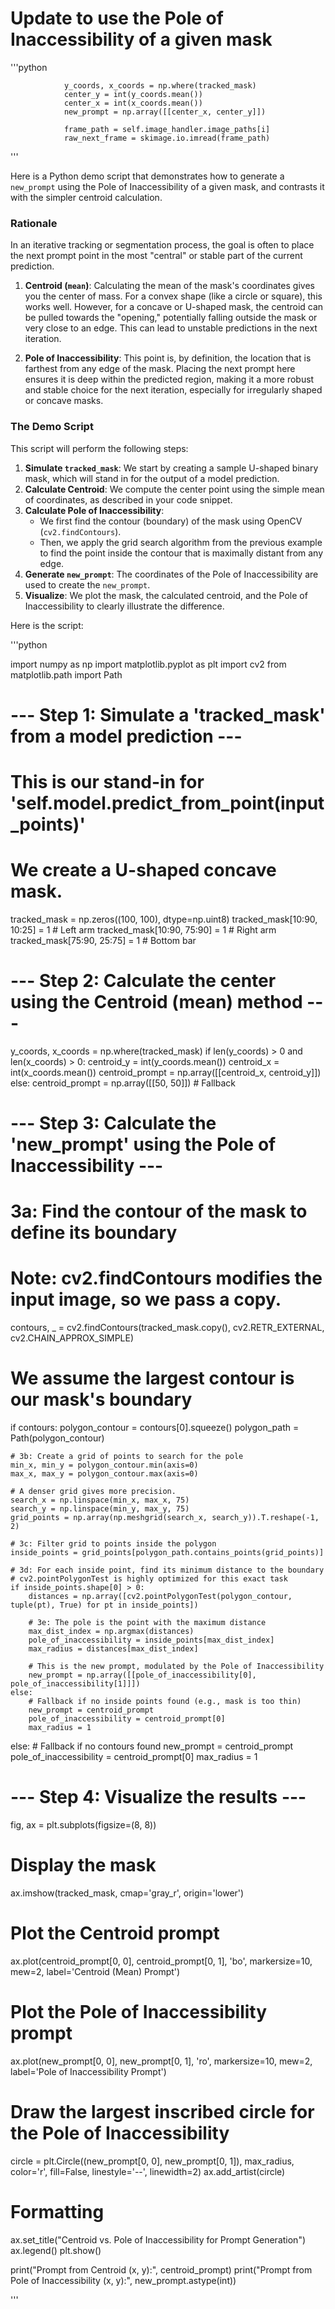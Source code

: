 #  Update to use the Pole of Inaccessibility of a given mask

'''python

                y_coords, x_coords = np.where(tracked_mask)
                center_y = int(y_coords.mean())
                center_x = int(x_coords.mean())
                new_prompt = np.array([[center_x, center_y]])
                
                frame_path = self.image_handler.image_paths[i]
                raw_next_frame = skimage.io.imread(frame_path)
'''

Here is a Python demo script that demonstrates how to generate a `new_prompt` using the Pole of Inaccessibility of a given mask, and contrasts it with the simpler centroid calculation.

### Rationale

In an iterative tracking or segmentation process, the goal is often to place the next prompt point in the most "central" or stable part of the current prediction.

1.  **Centroid (`mean`)**: Calculating the mean of the mask's coordinates gives you the center of mass. For a convex shape (like a circle or square), this works well. However, for a concave or U-shaped mask, the centroid can be pulled towards the "opening," potentially falling outside the mask or very close to an edge. This can lead to unstable predictions in the next iteration.

2.  **Pole of Inaccessibility**: This point is, by definition, the location that is farthest from any edge of the mask. Placing the next prompt here ensures it is deep within the predicted region, making it a more robust and stable choice for the next iteration, especially for irregularly shaped or concave masks.

### The Demo Script

This script will perform the following steps:

1.  **Simulate `tracked_mask`**: We start by creating a sample U-shaped binary mask, which will stand in for the output of a model prediction.
2.  **Calculate Centroid**: We compute the center point using the simple mean of coordinates, as described in your code snippet.
3.  **Calculate Pole of Inaccessibility**:
    *   We first find the contour (boundary) of the mask using OpenCV (`cv2.findContours`).
    *   Then, we apply the grid search algorithm from the previous example to find the point inside the contour that is maximally distant from any edge.
4.  **Generate `new_prompt`**: The coordinates of the Pole of Inaccessibility are used to create the `new_prompt`.
5.  **Visualize**: We plot the mask, the calculated centroid, and the Pole of Inaccessibility to clearly illustrate the difference.

Here is the script:

'''python

import numpy as np
import matplotlib.pyplot as plt
import cv2
from matplotlib.path import Path

# --- Step 1: Simulate a 'tracked_mask' from a model prediction ---
# This is our stand-in for 'self.model.predict_from_point(input_points)'
# We create a U-shaped concave mask.
tracked_mask = np.zeros((100, 100), dtype=np.uint8)
tracked_mask[10:90, 10:25] = 1  # Left arm
tracked_mask[10:90, 75:90] = 1  # Right arm
tracked_mask[75:90, 25:75] = 1  # Bottom bar

# --- Step 2: Calculate the center using the Centroid (mean) method ---
y_coords, x_coords = np.where(tracked_mask)
if len(y_coords) > 0 and len(x_coords) > 0:
    centroid_y = int(y_coords.mean())
    centroid_x = int(x_coords.mean())
    centroid_prompt = np.array([[centroid_x, centroid_y]])
else:
    centroid_prompt = np.array([[50, 50]]) # Fallback

# --- Step 3: Calculate the 'new_prompt' using the Pole of Inaccessibility ---

# 3a: Find the contour of the mask to define its boundary
# Note: cv2.findContours modifies the input image, so we pass a copy.
contours, _ = cv2.findContours(tracked_mask.copy(), cv2.RETR_EXTERNAL, cv2.CHAIN_APPROX_SIMPLE)

# We assume the largest contour is our mask's boundary
if contours:
    polygon_contour = contours[0].squeeze()
    polygon_path = Path(polygon_contour)

    # 3b: Create a grid of points to search for the pole
    min_x, min_y = polygon_contour.min(axis=0)
    max_x, max_y = polygon_contour.max(axis=0)
    
    # A denser grid gives more precision.
    search_x = np.linspace(min_x, max_x, 75)
    search_y = np.linspace(min_y, max_y, 75)
    grid_points = np.array(np.meshgrid(search_x, search_y)).T.reshape(-1, 2)

    # 3c: Filter grid to points inside the polygon
    inside_points = grid_points[polygon_path.contains_points(grid_points)]

    # 3d: For each inside point, find its minimum distance to the boundary
    # cv2.pointPolygonTest is highly optimized for this exact task
    if inside_points.shape[0] > 0:
        distances = np.array([cv2.pointPolygonTest(polygon_contour, tuple(pt), True) for pt in inside_points])
        
        # 3e: The pole is the point with the maximum distance
        max_dist_index = np.argmax(distances)
        pole_of_inaccessibility = inside_points[max_dist_index]
        max_radius = distances[max_dist_index]
        
        # This is the new prompt, modulated by the Pole of Inaccessibility
        new_prompt = np.array([[pole_of_inaccessibility[0], pole_of_inaccessibility[1]]])
    else:
        # Fallback if no inside points found (e.g., mask is too thin)
        new_prompt = centroid_prompt
        pole_of_inaccessibility = centroid_prompt[0]
        max_radius = 1

else:
    # Fallback if no contours found
    new_prompt = centroid_prompt
    pole_of_inaccessibility = centroid_prompt[0]
    max_radius = 1


# --- Step 4: Visualize the results ---
fig, ax = plt.subplots(figsize=(8, 8))

# Display the mask
ax.imshow(tracked_mask, cmap='gray_r', origin='lower')

# Plot the Centroid prompt
ax.plot(centroid_prompt[0, 0], centroid_prompt[0, 1], 'bo', markersize=10, mew=2, label='Centroid (Mean) Prompt')

# Plot the Pole of Inaccessibility prompt
ax.plot(new_prompt[0, 0], new_prompt[0, 1], 'ro', markersize=10, mew=2, label='Pole of Inaccessibility Prompt')

# Draw the largest inscribed circle for the Pole of Inaccessibility
circle = plt.Circle((new_prompt[0, 0], new_prompt[0, 1]), max_radius, color='r', fill=False, linestyle='--', linewidth=2)
ax.add_artist(circle)

# Formatting
ax.set_title("Centroid vs. Pole of Inaccessibility for Prompt Generation")
ax.legend()
plt.show()

print("Prompt from Centroid (x, y):", centroid_prompt)
print("Prompt from Pole of Inaccessibility (x, y):", new_prompt.astype(int))

'''
